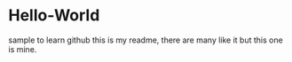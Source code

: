 # Hello-World
sample to learn github
this is my readme, there are many like it but this one is mine.
